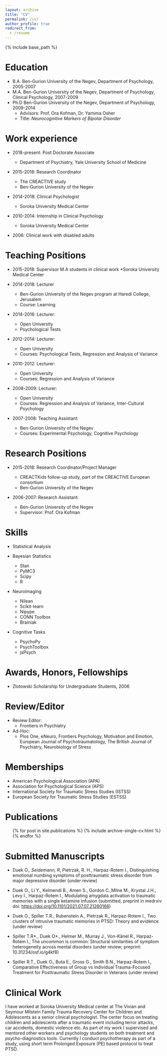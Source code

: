 ```yaml
---
layout: archive
title: "CV"
permalink: /cv/
author_profile: true
redirect_from:
  - /resume
---
```


{% include base_path %}

Education
======
* B.A. Ben-Gurion University of the Negev, Department of Psychology, 2005-2007
* M.A. Ben-Gurion University of the Negev, Department of Psychology, Clinical Psychology, 2007-2009
* Ph.D Ben-Gurion University of the Negev, Department of Psychology, 2009-2014 
  * Advisors: Prof. Ora Kofman, Dr. Yamima Osher
  * Title: *Neurocognitive Markers of Bipolar Disorder* 

Work experience
======
* 2018-present: Post Doctorate Associate 
  * Department of Psychiatry, Yale University School of Medicine
  
* 2015-2018: Research Coordinator 
  * The CREACTIVE study
  * Ben-Gurion University of the Negev

* 2014-2018: Clinical Psychologist
  * Soroka University Medical Center

* 2010-2014: Internship in Clinical Psychology
  * Soroka University Medical Center


* 2006: Clinical work with disabled adults


Teaching Positions
==================
* 2015-2018: Supervisor M.A students in clinical work
  *Soroka University Medical Center

* 2014-2018: Lecturer 
  * Ben-Gurion University of the Negev program at Haredi College, Jerusalem
  * Course: Learning

* 2014-2016: Lecturer: 
  * Open University 
  * Psychological Tests

* 2012-2014: Lecturer: 
  * Open University
  * Courses: Psychological Tests, Regression and Analysis of Variance

* 2010-2012: Lecturer: 
  * Open University
  * Courses: Regression and Analysis of Variance

* 2008-2009: Lecturer: 
  * Open University
  * Courses: Regression and Analysis of Variance, Inter-Cultural Psychology
  
* 2007-2008: Teaching Assistant:
  * Ben-Gurion University of the Negev
  * Courses: Experimental Psychology, Cognitive Psychology
  
Research Positions
==================

* 2015-2018: Research Coordinator/Project Manager
  * CREACTKids follow-up study, part of the CREACTIVE European consortium
  * Ben-Gurion University of the Negev
  
* 2006-2007: Research Assistant:
  * Ben-Gurion University of the Negev
  * Supervisor: Prof. Ora Kofman
  


Skills
======
* Statistical Analysis
 * Bayesian Statistics
   * Stan
   * PyMC3
   * Scipy
   * R
   
* Neuroimaging
  * Nilean
  * Scikit-learn
  * Nipype
  * CONN Toolbox
  * Brainiak
  
* Cognitive Tasks
  * PsychoPy
  * PsychToolbox
  * jsPsych

Awards, Honors, Fellowships
===========================
* Zlotowski Scholarship for Undergraduate Students, 2006

Review/Editor
=============
* Review Editor:
  * Frontiers in Psychiatry
* Ad-Hoc:
  * Plos One, eNeuro, Frontiers Psychology, Motivation and Emotion, European Journal of Psychotraumatology, The British Journal of Psychiatry, Neurobiology of Stress
 
Memberships
===========
* American Psychological Association (APA)
* Association for  Psychological Science (APS)
* International Society for Traumatic Stress Studies (ISTSS)
* European Society for Traumatic Stress Studies (ESTSS)

Publications
======
  <ul>{% for post in site.publications %}
    {% include archive-single-cv.html %}
  {% endfor %}</ul>
  

Submitted Manuscripts
============
* Duek O.*, Seidemann, R*,  Pietrzak, R. H., Harpaz-Rotem I., Distinguishing emotional numbing symptoms of posttraumatic stress disorder from major depressive disorder (under review)

* Duek O., Li Y., Kelmendi B., Amen S., Gordon C.,Milne M., Krystal J.H., Levy I., Harpaz-Rotem I., Modulating amygdala activation to traumatic memories with a single ketamine infusion (submitted, preprint in medrxiv doi: https://doi.org/10.1101/2021.07.07.21260166)

* Duek O., Spiller T.R., Rubenstein A., Pietrzak R., Harpaz-Rotem I., Two clusters of intrusive traumatic memories in PTSD: Theory and evidence (under review)

* Spiller T.R*., Duek O*., Helmer M., Murray J., Von-Känel R., Harpaz-Rotem I., The uncommon is common: Structural similarities of symptom heterogeneity across mental disorders (under review; preprint: 10.31234/osf.io/g4kf8)

* Spiller R.T., Duek O., Buta E., Gross G., Smith B.N., Harpaz-Rotem I., Comparative Effectiveness of Group vs Individual Trauma-Focused Treatment for Posttraumatic Stress Disorder in Veterans (under review)

<!---Talks
======
  <ul>{% for post in site.talks %}
    {% include archive-single-talk-cv.html %}
  {% endfor %}</ul>
  
Teaching
======
  <ul>{% for post in site.teaching %}
    {% include archive-single-cv.html %}
  {% endfor %}</ul>
--> 

Clinical Work
=============

I have worked at Soroka University Medical center at The Vivian and Seymour Milstein Family Trauma Recovery Center for Children and Adolescents as a senior clinical psychologist. The center focus on treating children and adolescents after a traumatic event including terror attacks, car accidents, domestic violence etc. As part of my work I supervised and mentored other workers and psychology students on both treatment and psycho-diagnostics tools. Currently I conduct psychotherapy as part of a study, using short term Prolonged Exposure (PE) based protocol to treat PTSD.




